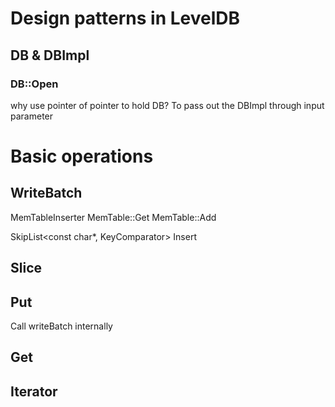 # Design patterns in LevelDB
## DB & DBImpl
### DB::Open  
why use pointer of pointer to hold DB?
 To pass out the DBImpl through input parameter

# Basic operations
## WriteBatch
  MemTableInserter
  MemTable::Get
  MemTable::Add
  
  SkipList<const char*, KeyComparator> Insert

## Slice

## Put
Call writeBatch internally

## Get

## Iterator
